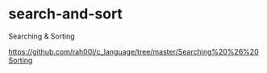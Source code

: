 # search-and-sort
Searching &amp; Sorting

https://github.com/rah00l/c_language/tree/master/Searching%20%26%20Sorting
